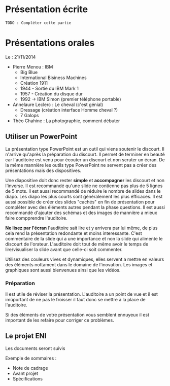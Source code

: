 # Présentation écrite

````
TODO : Compléter cette partie
````

# Présentations orales

Le : 21/11/2014

 - Pierre Menou : IBM 
	 - Big Blue
	 - International Bisiness Machines
	 - Création 1911
	 - 1944 - Sortie du IBM Mark 1
	 - 1957 - Création du disque dur
	 - 1992 -> IBM Simon (premier téléphone portable)
 - Annelaure Leclerc : Le cheval (c'est génial)
	 - Dressage (création interface Homme cheval ?)
	 - 7 Galops
 - Théo Chahine : La photographie, comment débuter

## Utiliser un PowerPoint

La présentation type PowerPoint est un outil qui viens soutenir le discourt. Il n'arrive qu'après la préparation du discourt. Il permet de terminer en beauté car l'auditoire est venu pour écouter un discourt et non scruter un écran. De la même mannière les outils type PowerPoint ne servent pas a créer des présentations mais des dispositives.

Une diapositive doit donc rester **simple** et **accompagner** les discourt et non l'inverse. Il est recommandé qu'une slide ne contienne pas plus de 5 lignes de 5 mots. Il est aussi recommandé de réduire le nombre de slides dans le diapo. Les diapo les plus courts sont généralement les plus éfficaces. Il est aussi possible de créer des slides "cachés" en fin de présentation pour compléter avec des éléments autres pendant la phase questions. Il est aussi recommandé d'ajouter des schémas et des images de mannière a mieux faire compprendre l'auditoire.

**Ne lisez par l'écran** l'auditoire sait lire et y arrivera par lui même, de plus cela rend la présentation redondante et moins interessante. C'est commentaire de la slide qui a une importance et non la slide qui alimente le discourt de l'orateur. L'auditoire doit tout de même avoir le temps de lire/visualiser la slide avant que celle-ci soit commenter.

Utilisez des couleurs vives et dynamiques, elles servent a mettre en valeurs des éléments nottament dans le domaine de l'inovation. Les images et graphiques sont aussi bienvenues ainsi que les vidéos.

### Préparation

Il est utile de réviser la présentation. L'auditoire a un point de vue et il est imùportant de ne pas le froisser il faut donc se mettre à la place de l'auditoire.

Si des élèments de votre présentation vous semblent ennuyeux il est important de les refaire pour corriger ce problèmes.

## Le projet ENI

Les documents seront suivis

Exemple de sommaires :

 - Note de cadrage
 - Avant projet
 - Spécifications